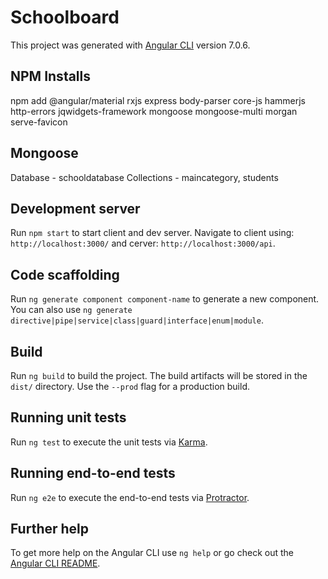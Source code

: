 # Schoolboard

This project was generated with [Angular CLI](https://github.com/angular/angular-cli) version 7.0.6.

## NPM Installs
npm add @angular/material rxjs express body-parser core-js hammerjs http-errors jqwidgets-framework mongoose mongoose-multi morgan serve-favicon

## Mongoose

Database - schooldatabase
Collections - maincategory, students

## Development server

Run `npm start` to start client and dev server. Navigate to client using: `http://localhost:3000/` and cerver: `http://localhost:3000/api`.


## Code scaffolding

Run `ng generate component component-name` to generate a new component. You can also use `ng generate directive|pipe|service|class|guard|interface|enum|module`.

## Build

Run `ng build` to build the project. The build artifacts will be stored in the `dist/` directory. Use the `--prod` flag for a production build.

## Running unit tests

Run `ng test` to execute the unit tests via [Karma](https://karma-runner.github.io).

## Running end-to-end tests

Run `ng e2e` to execute the end-to-end tests via [Protractor](http://www.protractortest.org/).

## Further help

To get more help on the Angular CLI use `ng help` or go check out the [Angular CLI README](https://github.com/angular/angular-cli/blob/master/README.md).
